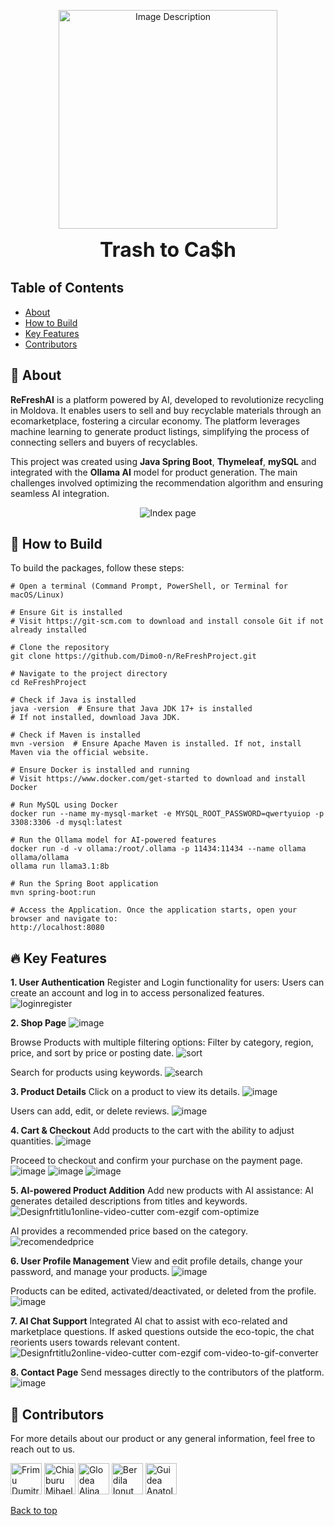 <p align="center">
  <img src="https://github.com/user-attachments/assets/a4c22c59-c24e-40d0-965b-b44a511bf6e5" alt="Image Description" width="350"/>
</p>
<p align="center"><b style="font-size: xx-large;">Trash to Ca$h</b></p>

## Table of Contents
- [About](#-about)
- [How to Build](#-how-to-build)
- [Key Features](#-key-features)
- [Contributors](#%EF%B8%8F-contributors)

## 🚀 About

**ReFreshAI** is a platform powered by AI, developed to revolutionize recycling in Moldova. It enables users to sell and buy recyclable materials through an ecomarketplace, fostering a circular economy. The platform leverages machine learning to generate product listings, simplifying the process of connecting sellers and buyers of recyclables.

This project was created using **Java Spring Boot**, **Thymeleaf**, **mySQL** and integrated with the **Ollama AI** model for product generation. The main challenges involved optimizing the recommendation algorithm and ensuring seamless AI integration.

<p align="center">
  <img src="https://github.com/user-attachments/assets/62ce1cda-6e39-4053-bffb-dd84d7267444" alt="Index page" />
</p>

## 📝 How to Build

To build the packages, follow these steps:

```shell
# Open a terminal (Command Prompt, PowerShell, or Terminal for macOS/Linux)

# Ensure Git is installed
# Visit https://git-scm.com to download and install console Git if not already installed

# Clone the repository
git clone https://github.com/Dimo0-n/ReFreshProject.git

# Navigate to the project directory
cd ReFreshProject

# Check if Java is installed
java -version  # Ensure that Java JDK 17+ is installed
# If not installed, download Java JDK.

# Check if Maven is installed
mvn -version  # Ensure Apache Maven is installed. If not, install Maven via the official website.

# Ensure Docker is installed and running
# Visit https://www.docker.com/get-started to download and install Docker

# Run MySQL using Docker
docker run --name my-mysql-market -e MYSQL_ROOT_PASSWORD=qwertyuiop -p 3308:3306 -d mysql:latest

# Run the Ollama model for AI-powered features
docker run -d -v ollama:/root/.ollama -p 11434:11434 --name ollama ollama/ollama
ollama run llama3.1:8b

# Run the Spring Boot application
mvn spring-boot:run  

# Access the Application. Once the application starts, open your browser and navigate to:
http://localhost:8080

```

## 🔥 Key Features

**1. User Authentication** 
Register and Login functionality for users: Users can create an account and log in to access personalized features.
![loginregister](https://github.com/user-attachments/assets/5e0e01fa-ff5e-4fe7-9d06-97c9407ab3ee)

**2. Shop Page**
![image](https://github.com/user-attachments/assets/1d8795de-1c7e-4f00-b11f-54a9bb6a1861)

Browse Products with multiple filtering options:
Filter by category, region, price, and sort by price or posting date.
![sort](https://github.com/user-attachments/assets/fa77c463-4308-46e8-a85d-dc3d51ec672f)

Search for products using keywords.
![search](https://github.com/user-attachments/assets/e97ec7b2-8a8a-46f7-9ece-f911dd9bfa8b)

**3. Product Details**
Click on a product to view its details.
![image](https://github.com/user-attachments/assets/d97b043e-5e55-4c69-8a8a-5b89123b5e5d)

Users can add, edit, or delete reviews.
![image](https://github.com/user-attachments/assets/384e66dc-7c7f-4205-9dfa-50dcb9d1b439)


**4. Cart & Checkout**
Add products to the cart with the ability to adjust quantities.
![image](https://github.com/user-attachments/assets/db71b9ba-9d6e-441f-92e2-6e1ec43bf2fb)

Proceed to checkout and confirm your purchase on the payment page.
![image](https://github.com/user-attachments/assets/8c0971fa-80f2-4d31-9322-36ef7d67ee32)
![image](https://github.com/user-attachments/assets/62e7ec99-de35-4b3b-8511-14dd8c1a293b)
![image](https://github.com/user-attachments/assets/3faf77dc-8ca2-4bba-a3c6-b8fe4cb772cb)

**5. AI-powered Product Addition**
Add new products with AI assistance:
AI generates detailed descriptions from titles and keywords.
![Designfrtitlu1online-video-cutter com-ezgif com-optimize](https://github.com/user-attachments/assets/73717609-fa23-4230-b0bf-08919fade134)

AI provides a recommended price based on the category.
![recomendedprice](https://github.com/user-attachments/assets/1d444604-55e3-45e4-8053-8f994a3f289c)


**6. User Profile Management**
View and edit profile details, change your password, and manage your products.
![image](https://github.com/user-attachments/assets/79bc57fe-f545-4706-880c-d60f34e51691)

Products can be edited, activated/deactivated, or deleted from the profile.
![image](https://github.com/user-attachments/assets/15e21eb8-ec08-4cc8-8559-7e44f67b7128)


**7. AI Chat Support**
Integrated AI chat to assist with eco-related and marketplace questions.
If asked questions outside the eco-topic, the chat reorients users towards relevant content.
![Designfrtitlu2online-video-cutter com-ezgif com-video-to-gif-converter](https://github.com/user-attachments/assets/ff0db038-376b-4bb7-bd3a-b0c70d6baeb7)


**8. Contact Page**
Send messages directly to the contributors of the platform.
![image](https://github.com/user-attachments/assets/c1d18937-debc-488e-9e8a-418fe1ce9c4b)



## 🍻 Contributors

For more details about our product or any general information, feel free to reach out to us.

<a href="https://github.com/Dimo0-n"><img src="https://avatars.githubusercontent.com/u/77103943?v=4" title="Frimu Dumitru" width="50" height="50"></a>
<a href="https://github.com/mihaela-chiaburu"><img src="https://avatars.githubusercontent.com/u/145827544?v=4" title="Chiaburu Mihaela" width="50" height="50"></a>
<a href="https://github.com/0Alina"><img src="https://avatars.githubusercontent.com/u/143406895?v=4" title="Glodea Alina" width="50" height="50"></a>
<a href="https://github.com/IonutBerdila"><img src="https://avatars.githubusercontent.com/u/145832863?v=4" title="Berdila Ionut" width="50" height="50"></a>
<a href="https://github.com/anatolguidea"><img src="https://avatars.githubusercontent.com/u/135653374?v=4" title="Guidea Anatol" width="50" height="50"></a>

[Back to top](#top)
